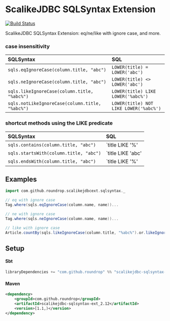 # ScalikeJDBC SQLSyntax Extension
[![Build Status](https://travis-ci.org/roundrop/scalikejdbc-sqlsyntax-ext.svg?branch=master)](https://travis-ci.org/roundrop/scalikejdbc-sqlsyntax-ext)

ScalikeJDBC SQLSyntax Extension: eq/ne/like with ignore case, and more.

### case insensitivity

| SQLSyntax                                       | SQL                                    |
|:------------------------------------------------|:---------------------------------------|
| `sqls.eqIgnoreCase(column.title, "abc")`        | `LOWER(title) = LOWER('abc')`          |
| `sqls.neIgnoreCase(column.title, "abc")`        | `LOWER(title) <> LOWER('abc')`         |
| `sqls.likeIgnoreCase(column.title, "%abc%")`    | `LOWER(title) LIKE LOWER('%abc%')`     |
| `sqls.notLikeIgnoreCase(column.title, "%abc%")` | `LOWER(title) NOT LIKE LOWER('%abc%')` |

### shortcut methods using the LIKE predicate

| SQLSyntax                                       | SQL                                    |
|:------------------------------------------------|:---------------------------------------|
| `sqls.contains(column.title, "abc")`            | `title LIKE '%' || 'abc' || '%'`       |
| `sqls.startsWith(column.title, "abc")`          | `title LIKE 'abc' || '%'`              |
| `sqls.endsWith(column.title, "abc")`            | `title LIKE '%' || 'abc'`              |

## Examples

```scala
import com.github.roundrop.scalikejdbcext.sqlsyntax._

// eq with ignore case
Tag.where(sqls.eqIgnoreCase(column.name, name))...

// ne with ignore case
Tag.where(sqls.neIgnoreCase(column.name, name))...

// like with ignore case
Article.countBy(sqls.likeIgnoreCase(column.title, "%abc%").or.likeIgnoreCase(column.body, "%xyz%"))...
```

## Setup

#### Sbt

```scala
libraryDependencies += "com.github.roundrop" %% "scalikejdbc-sqlsyntax-ext" % "1.1.+"
```

#### Maven

```xml
<dependency>
    <groupId>com.github.roundrop</groupId>
    <artifactId>scalikejdbc-sqlsyntax-ext_2.12</artifactId>
    <version>[1.1,)</version>
</dependency>
```

